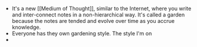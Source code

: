 - It's a new [[Medium of Thought]], similar to the Internet, where you write and inter-connect notes in a non-hierarchical way. It's called a garden because the notes are tended and evolve over time as you accrue knowledge.
- Everyone has they own gardening style. The style I'm on
-